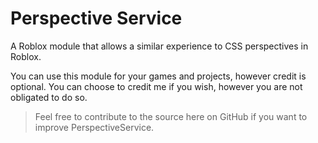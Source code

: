 # Perspective Service
A Roblox module that allows a similar experience to CSS perspectives in Roblox.

You can use this module for your games and projects, however credit is optional. You can choose to credit me if you wish, however you are not obligated to do so.

>Feel free to contribute to the source here on GitHub if you want to improve PerspectiveService.
